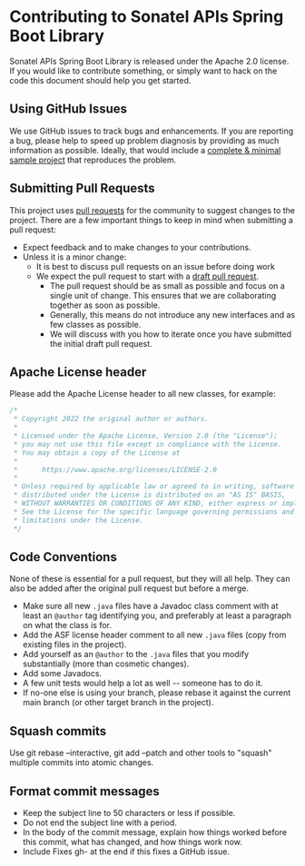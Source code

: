 # Contributing to Sonatel APIs Spring Boot Library

Sonatel APIs Spring Boot Library is released under the Apache 2.0 license.
If you would like to contribute something, or simply want to hack on the code this document should help you get started.

## Using GitHub Issues
We use GitHub issues to track bugs and enhancements.
If you are reporting a bug, please help to speed up problem diagnosis by providing as much information as possible.
Ideally, that would include a [complete & minimal sample project](https://stackoverflow.com/help/minimal-reproducible-example) that reproduces the problem.

## Submitting Pull Requests
This project uses [pull requests](https://help.github.com/en/github/collaborating-with-issues-and-pull-requests/about-pull-requests) for the community to suggest changes to the project.
There are a few important things to keep in mind when submitting a pull request:

* Expect feedback and to make changes to your contributions.
* Unless it is a minor change:
  * It is best to discuss pull requests on an issue before doing work
  * We expect the pull request to start with a [draft pull request](https://github.blog/2019-02-14-introducing-draft-pull-requests/).
    * The pull request should be as small as possible and focus on a single unit of change.
      This ensures that we are collaborating together as soon as possible.
    * Generally, this means do not introduce any new interfaces and as few classes as possible.
    * We will discuss with you how to iterate once you have submitted the initial draft pull request.


## Apache License header

Please add the Apache License header to all new classes, for example:

```java
/*
 * Copyright 2022 the original author or authors.
 *
 * Licensed under the Apache License, Version 2.0 (the "License");
 * you may not use this file except in compliance with the License.
 * You may obtain a copy of the License at
 *
 *      https://www.apache.org/licenses/LICENSE-2.0
 *
 * Unless required by applicable law or agreed to in writing, software
 * distributed under the License is distributed on an "AS IS" BASIS,
 * WITHOUT WARRANTIES OR CONDITIONS OF ANY KIND, either express or implied.
 * See the License for the specific language governing permissions and
 * limitations under the License.
 */
```

## Code Conventions
None of these is essential for a pull request, but they will all help.  They can also be
added after the original pull request but before a merge.

* Make sure all new `.java` files have a Javadoc class comment with at least an `@author` tag identifying you, and preferably at least a paragraph on what the class is for.
* Add the ASF license header comment to all new `.java` files (copy from existing files in the project).
* Add yourself as an `@author` to the `.java` files that you modify substantially (more than cosmetic changes).
* Add some Javadocs.
* A few unit tests would help a lot as well -- someone has to do it.
* If no-one else is using your branch, please rebase it against the current main branch (or other target branch in the project).


## Squash commits

Use git rebase –interactive, git add –patch and other tools to "squash" multiple commits into atomic changes.

## Format commit messages

* Keep the subject line to 50 characters or less if possible.
* Do not end the subject line with a period.
* In the body of the commit message, explain how things worked before this commit, what has changed, and how things work now.
* Include Fixes gh-<issue-number> at the end if this fixes a GitHub issue.
